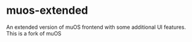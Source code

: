 # muos-extended
An extended version of muOS frontend with some additional UI features. This is a fork of muOS
